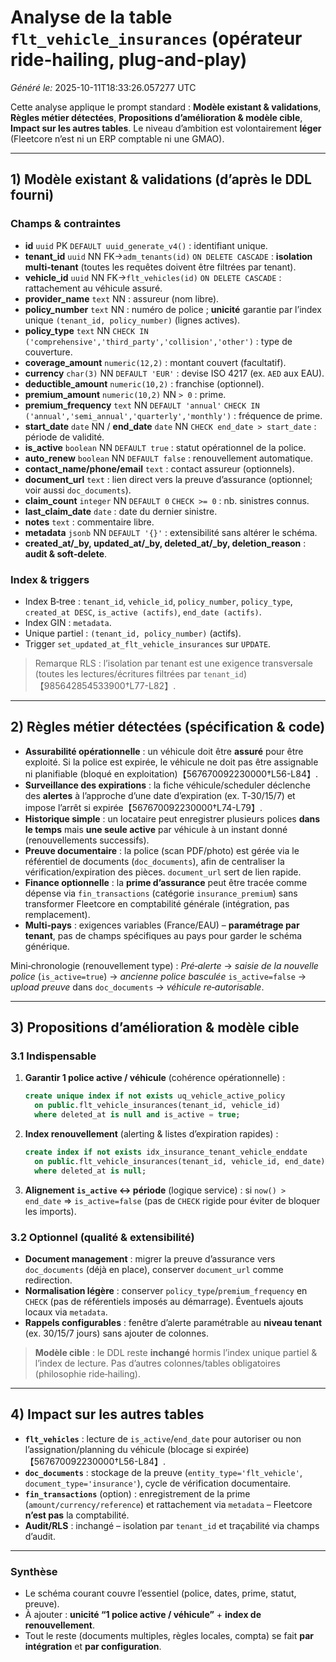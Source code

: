 # Analyse de la table `flt_vehicle_insurances` (opérateur ride‑hailing, plug‑and‑play)

_Généré le:_ 2025-10-11T18:33:26.057277 UTC

Cette analyse applique le prompt standard : **Modèle existant & validations**, **Règles métier détectées**, **Propositions d’amélioration & modèle cible**, **Impact sur les autres tables**. Le niveau d’ambition est volontairement **léger** (Fleetcore n’est ni un ERP comptable ni une GMAO).

---

## 1) Modèle existant & validations (d’après le DDL fourni)

### Champs & contraintes

- **id** `uuid` PK `DEFAULT uuid_generate_v4()` : identifiant unique.
- **tenant_id** `uuid` NN FK→`adm_tenants(id)` `ON DELETE CASCADE` : **isolation multi‑tenant** (toutes les requêtes doivent être filtrées par tenant).
- **vehicle_id** `uuid` NN FK→`flt_vehicles(id)` `ON DELETE CASCADE` : rattachement au véhicule assuré.
- **provider_name** `text` NN : assureur (nom libre).
- **policy_number** `text` NN : numéro de police ; **unicité** garantie par l’index unique `(tenant_id, policy_number)` (lignes actives).
- **policy_type** `text` NN `CHECK IN ('comprehensive','third_party','collision','other')` : type de couverture.
- **coverage_amount** `numeric(12,2)` : montant couvert (facultatif).
- **currency** `char(3)` NN `DEFAULT 'EUR'` : devise ISO 4217 (ex. `AED` aux EAU).
- **deductible_amount** `numeric(10,2)` : franchise (optionnel).
- **premium_amount** `numeric(10,2)` NN `> 0` : prime.
- **premium_frequency** `text` NN `DEFAULT 'annual'` `CHECK IN ('annual','semi_annual','quarterly','monthly')` : fréquence de prime.
- **start_date** `date` NN / **end_date** `date` NN `CHECK end_date > start_date` : période de validité.
- **is_active** `boolean` NN `DEFAULT true` : statut opérationnel de la police.
- **auto_renew** `boolean` NN `DEFAULT false` : renouvellement automatique.
- **contact_name/phone/email** `text` : contact assureur (optionnels).
- **document_url** `text` : lien direct vers la preuve d’assurance (optionnel; voir aussi `doc_documents`).
- **claim_count** `integer` NN `DEFAULT 0` `CHECK >= 0` : nb. sinistres connus.
- **last_claim_date** `date` : date du dernier sinistre.
- **notes** `text` : commentaire libre.
- **metadata** `jsonb` NN `DEFAULT '{}'` : extensibilité sans altérer le schéma.
- **created_at/\_by, updated_at/\_by, deleted_at/\_by, deletion_reason** : **audit & soft‑delete**.

### Index & triggers

- Index B‑tree : `tenant_id`, `vehicle_id`, `policy_number`, `policy_type`, `created_at DESC`, `is_active (actifs)`, `end_date (actifs)`.
- Index GIN : `metadata`.
- Unique partiel : `(tenant_id, policy_number)` (actifs).
- Trigger `set_updated_at_flt_vehicle_insurances` sur `UPDATE`.

> Remarque RLS : l’isolation par tenant est une exigence transversale (toutes les lectures/écritures filtrées par `tenant_id`)【985642854533900†L77-L82】.

---

## 2) Règles métier détectées (spécification & code)

- **Assurabilité opérationnelle** : un véhicule doit être **assuré** pour être exploité. Si la police est expirée, le véhicule ne doit pas être assignable ni planifiable (bloqué en exploitation)【567670092230000†L56-L84】.
- **Surveillance des expirations** : la fiche véhicule/scheduler déclenche des **alertes** à l’approche d’une date d’expiration (ex. T‑30/15/7) et impose l’arrêt si expirée【567670092230000†L74-L79】.
- **Historique simple** : un locataire peut enregistrer plusieurs polices **dans le temps** mais **une seule active** par véhicule à un instant donné (renouvellements successifs).
- **Preuve documentaire** : la police (scan PDF/photo) est gérée via le référentiel de documents (`doc_documents`), afin de centraliser la vérification/expiration des pièces. `document_url` sert de lien rapide.
- **Finance optionnelle** : la **prime d’assurance** peut être tracée comme dépense via `fin_transactions` (catégorie `insurance_premium`) sans transformer Fleetcore en comptabilité générale (intégration, pas remplacement).
- **Multi‑pays** : exigences variables (France/EAU) – **paramétrage par tenant**, pas de champs spécifiques au pays pour garder le schéma générique.

Mini‑chronologie (renouvellement type) : _Pré‑alerte_ → _saisie de la nouvelle police_ (`is_active=true`) → _ancienne police basculée_ `is_active=false` → _upload preuve_ dans `doc_documents` → _véhicule re‑autorisable_.

---

## 3) Propositions d’amélioration & modèle cible

### 3.1 Indispensable

1. **Garantir 1 police active / véhicule** (cohérence opérationnelle) :
   ```sql
   create unique index if not exists uq_vehicle_active_policy
     on public.flt_vehicle_insurances(tenant_id, vehicle_id)
     where deleted_at is null and is_active = true;
   ```
2. **Index renouvellement** (alerting & listes d’expiration rapides) :
   ```sql
   create index if not exists idx_insurance_tenant_vehicle_enddate
     on public.flt_vehicle_insurances(tenant_id, vehicle_id, end_date)
     where deleted_at is null;
   ```
3. **Alignement `is_active` ↔ période** (logique service) : si `now() > end_date` ⇒ `is_active=false` (pas de `CHECK` rigide pour éviter de bloquer les imports).

### 3.2 Optionnel (qualité & extensibilité)

- **Document management** : migrer la preuve d’assurance vers `doc_documents` (déjà en place), conserver `document_url` comme redirection.
- **Normalisation légère** : conserver `policy_type`/`premium_frequency` en `CHECK` (pas de référentiels imposés au démarrage). Éventuels ajouts locaux via `metadata`.
- **Rappels configurables** : fenêtre d’alerte paramétrable au **niveau tenant** (ex. 30/15/7 jours) sans ajouter de colonnes.

> **Modèle cible** : le DDL reste **inchangé** hormis l’index unique partiel & l’index de lecture. Pas d’autres colonnes/tables obligatoires (philosophie ride‑hailing).

---

## 4) Impact sur les autres tables

- **`flt_vehicles`** : lecture de `is_active`/`end_date` pour autoriser ou non l’assignation/planning du véhicule (blocage si expirée)【567670092230000†L56-L84】.
- **`doc_documents`** : stockage de la preuve (`entity_type='flt_vehicle'`, `document_type='insurance'`), cycle de vérification documentaire.
- **`fin_transactions`** (option) : enregistrement de la prime (`amount/currency/reference`) et rattachement via `metadata` – Fleetcore **n’est pas** la comptabilité.
- **Audit/RLS** : inchangé – isolation par `tenant_id` et traçabilité via champs d’audit.

---

### Synthèse

- Le schéma courant couvre l’essentiel (police, dates, prime, statut, preuve).
- À ajouter : **unicité “1 police active / véhicule”** + **index de renouvellement**.
- Tout le reste (documents multiples, règles locales, compta) se fait **par intégration** et **par configuration**.
